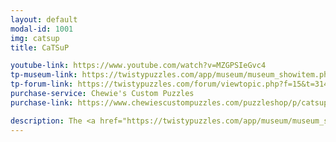 ```yaml
---
layout: default
modal-id: 1001
img: catsup
title: CaTSuP

youtube-link: https://www.youtube.com/watch?v=MZGPSIeGvc4
tp-museum-link: https://twistypuzzles.com/app/museum/museum_showitem.php?pkey=6056
tp-forum-link: https://twistypuzzles.com/forum/viewtopic.php?f=15&t=31487
purchase-service: Chewie's Custom Puzzles
purchase-link: https://www.chewiescustompuzzles.com/puzzleshop/p/catsup

description: The <a href="https://twistypuzzles.com/app/museum/museum_showitem.php?pkey=6056" target="_blank">CaTSuP</a> is the first ever <b>c</b>orner-<b>t</b>urning <b>s</b>quare <b>p</b>yramid, which is where the name comes from. Arguably, this puzzle only has 12 pieces that can be scrambed, but it's <b>very</b> difficult to solve, if you're up for the challenge.
---
```

